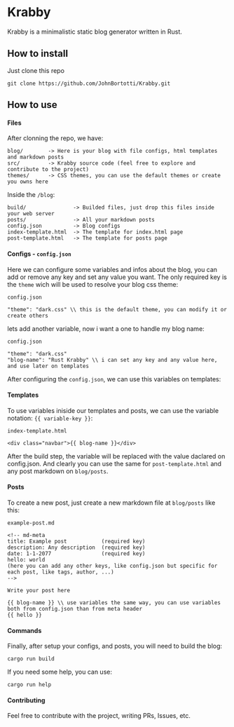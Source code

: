 # Krabby
Krabby is a minimalistic static blog generator written in Rust.

## How to install
Just clone this repo
```
git clone https://github.com/JohnBortotti/Krabby.git
```

## How to use
#### Files
After clonning the repo, we have:
```
blog/        -> Here is your blog with file configs, html templates and markdown posts
src/         -> Krabby source code (feel free to explore and contribute to the project)
themes/      -> CSS themes, you can use the default themes or create you owns here
```
Inside the `/blog`:
```
build/               -> Builded files, just drop this files inside your web server
posts/               -> All your markdown posts
config.json          -> Blog configs
index-template.html  -> The template for index.html page
post-template.html   -> The template for posts page
```

#### Configs - `config.json`
Here we can configure some variables and infos about the blog, you can add or remove any key and set any value you want. The only required key is the `theme` wich will be used to resolve your blog css theme:

```
config.json

"theme": "dark.css" \\ this is the default theme, you can modify it or create others
```

lets add another variable, now i want a one to handle my blog name:

```
config.json

"theme": "dark.css"
"blog-name": "Rust Krabby" \\ i can set any key and any value here, and use later on templates
```

After configuring the `config.json`, we can use this variables on templates:

#### Templates
To use variables iniside our templates and posts, we can use the variable notation: `{{ variable-key }}`:

```
index-template.html

<div class="navbar">{{ blog-name }}</div>
```

After the build step, the variable will be replaced with the value daclared on config.json. And clearly you can use the same for `post-template.html` and any post markdown on `blog/posts`.

#### Posts
To create a new post, just create a new markdown file at `blog/posts` like this:

```
example-post.md

<!-- md-meta
title: Example post           (required key)
description: Any description  (required key)
date: 1-1-2077                (required key)
hello: world
(here you can add any other keys, like config.json but specific for each post, like tags, author, ...)
-->

Write your post here

{{ blog-name }} \\ use variables the same way, you can use variables both from config.json than from meta header 
{{ hello }} 

```

#### Commands
Finally, after setup your configs, and posts, you will need to build the blog:

```
cargo run build
```
If you need some help, you can use:

```
cargo run help
```

#### Contributing
Feel free to contribute with the project, writing PRs, Issues, etc.
